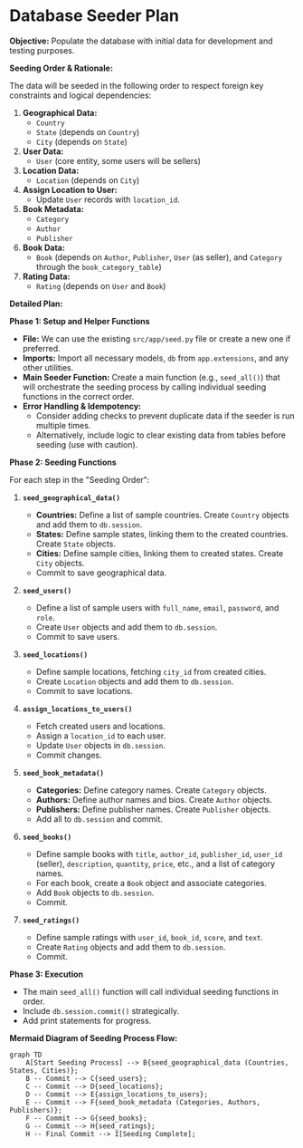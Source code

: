 # Database Seeder Plan

**Objective:** Populate the database with initial data for development and testing purposes.

**Seeding Order & Rationale:**

The data will be seeded in the following order to respect foreign key constraints and logical dependencies:

1.  **Geographical Data:**
    - `Country`
    - `State` (depends on `Country`)
    - `City` (depends on `State`)
2.  **User Data:**
    - `User` (core entity, some users will be sellers)
3.  **Location Data:**
    - `Location` (depends on `City`)
4.  **Assign Location to User:**
    - Update `User` records with `location_id`.
5.  **Book Metadata:**
    - `Category`
    - `Author`
    - `Publisher`
6.  **Book Data:**
    - `Book` (depends on `Author`, `Publisher`, `User` (as seller), and `Category` through the `book_category_table`)
7.  **Rating Data:**
    - `Rating` (depends on `User` and `Book`)

**Detailed Plan:**

**Phase 1: Setup and Helper Functions**

- **File:** We can use the existing `src/app/seed.py` file or create a new one if preferred.
- **Imports:** Import all necessary models, `db` from `app.extensions`, and any other utilities.
- **Main Seeder Function:** Create a main function (e.g., `seed_all()`) that will orchestrate the seeding process by calling individual seeding functions in the correct order.
- **Error Handling & Idempotency:**
  - Consider adding checks to prevent duplicate data if the seeder is run multiple times.
  - Alternatively, include logic to clear existing data from tables before seeding (use with caution).

**Phase 2: Seeding Functions**

For each step in the "Seeding Order":

1.  **`seed_geographical_data()`**

    - **Countries:** Define a list of sample countries. Create `Country` objects and add them to `db.session`.
    - **States:** Define sample states, linking them to the created countries. Create `State` objects.
    - **Cities:** Define sample cities, linking them to created states. Create `City` objects.
    - Commit to save geographical data.

2.  **`seed_users()`**

    - Define a list of sample users with `full_name`, `email`, `password`, and `role`.
    - Create `User` objects and add them to `db.session`.
    - Commit to save users.

3.  **`seed_locations()`**

    - Define sample locations, fetching `city_id` from created cities.
    - Create `Location` objects and add them to `db.session`.
    - Commit to save locations.

4.  **`assign_locations_to_users()`**

    - Fetch created users and locations.
    - Assign a `location_id` to each user.
    - Update `User` objects in `db.session`.
    - Commit changes.

5.  **`seed_book_metadata()`**

    - **Categories:** Define category names. Create `Category` objects.
    - **Authors:** Define author names and bios. Create `Author` objects.
    - **Publishers:** Define publisher names. Create `Publisher` objects.
    - Add all to `db.session` and commit.

6.  **`seed_books()`**

    - Define sample books with `title`, `author_id`, `publisher_id`, `user_id` (seller), `description`, `quantity`, `price`, etc., and a list of category names.
    - For each book, create a `Book` object and associate categories.
    - Add `Book` objects to `db.session`.
    - Commit.

7.  **`seed_ratings()`**
    - Define sample ratings with `user_id`, `book_id`, `score`, and `text`.
    - Create `Rating` objects and add them to `db.session`.
    - Commit.

**Phase 3: Execution**

- The main `seed_all()` function will call individual seeding functions in order.
- Include `db.session.commit()` strategically.
- Add print statements for progress.

**Mermaid Diagram of Seeding Process Flow:**

```mermaid
graph TD
    A[Start Seeding Process] --> B{seed_geographical_data (Countries, States, Cities)};
    B -- Commit --> C{seed_users};
    C -- Commit --> D{seed_locations};
    D -- Commit --> E{assign_locations_to_users};
    E -- Commit --> F{seed_book_metadata (Categories, Authors, Publishers)};
    F -- Commit --> G{seed_books};
    G -- Commit --> H{seed_ratings};
    H -- Final Commit --> I[Seeding Complete];
```
